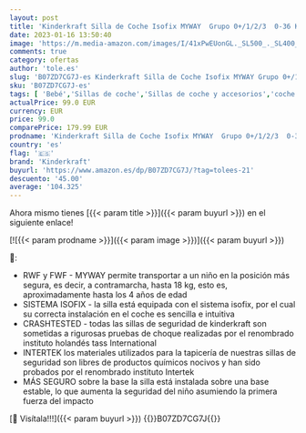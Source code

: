 ```yaml
---
layout: post
title: 'Kinderkraft Silla de Coche Isofix MYWAY  Grupo 0+/1/2/3  0-36 Kg  H-Guard  Negro'
date: 2023-01-16 13:50:40
image: 'https://m.media-amazon.com/images/I/41xPwEUonGL._SL500_._SL400_.jpg'
comments: true
category: ofertas
author: 'tole.es'
slug: 'B07ZD7CG7J-es Kinderkraft Silla de Coche Isofix MYWAY Grupo 0+/1/2/3...'
sku: 'B07ZD7CG7J-es'
tags: [ 'Bebé','Sillas de coche','Sillas de coche y accesorios','coche','de','isofix','kinderkraft','silla','🇪🇸', ]
actualPrice: 99.0 EUR
currency: EUR
price: 99.0
comparePrice: 179.99 EUR
prodname: 'Kinderkraft Silla de Coche Isofix MYWAY  Grupo 0+/1/2/3  0-36 Kg  H-Guard  Negro'
country: 'es'
flag: '🇪🇸'
brand: 'Kinderkraft'
buyurl: 'https://www.amazon.es/dp/B07ZD7CG7J/?tag=tolees-21'
descuento: '45.00'
average: '104.325'
---
```


Ahora mismo tienes [{{< param title >}}]({{< param buyurl >}}) en el siguiente enlace!

[![{{< param prodname >}}]({{< param image >}})]({{< param buyurl >}})

🔎:

- RWF y FWF - MYWAY permite transportar a un niño en la posición más segura, es decir, a contramarcha, hasta 18 kg, esto es, aproximadamente hasta los 4 años de edad
- SISTEMA ISOFIX - la silla está equipada con el sistema isofix, por el cual su correcta instalación en el coche es sencilla e intuitiva
- CRASHTESTED - todas las sillas de seguridad de kinderkraft son sometidas a rigurosas pruebas de choque realizadas por el renombrado instituto holandés tass International
- INTERTEK los materiales utilizados para la tapicería de nuestras sillas de seguridad son libres de productos químicos nocivos y han sido probados por el renombrado instituto Intertek
- MÁS SEGURO sobre la base la silla está instalada sobre una base estable, lo que aumenta la seguridad del niño asumiendo la primera fuerza del impacto

[🛒 Visítala!!!]({{< param buyurl >}})
{{<world>}}B07ZD7CG7J{{</world>}}
